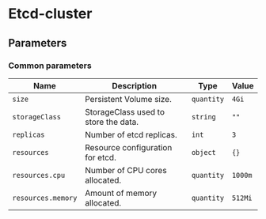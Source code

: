 # Etcd-cluster

## Parameters

### Common parameters

| Name               | Description                          | Type       | Value   |
| ------------------ | ------------------------------------ | ---------- | ------- |
| `size`             | Persistent Volume size.              | `quantity` | `4Gi`   |
| `storageClass`     | StorageClass used to store the data. | `string`   | `""`    |
| `replicas`         | Number of etcd replicas.             | `int`      | `3`     |
| `resources`        | Resource configuration for etcd.     | `object`   | `{}`    |
| `resources.cpu`    | Number of CPU cores allocated.       | `quantity` | `1000m` |
| `resources.memory` | Amount of memory allocated.          | `quantity` | `512Mi` |

